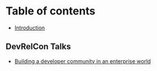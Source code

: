 # Table of contents

* [Introduction](README.md)

## DevRelCon Talks

* [Building a developer community in an enterprise world](devrelcon-talks/building-a-developer-community-in-an-enterprise-world.md)

